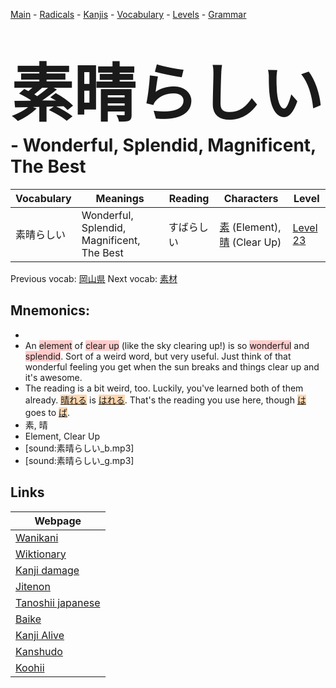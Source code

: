 <style> bigfont {font-size: 100px}</style>
[Main](../README.md) -
[Radicals](../radicals.md) -
[Kanjis](../kanjis.md) -
[Vocabulary](../vocabulary.md) -
[Levels](../levels.md) -
[Grammar](../grammar.md)
# <bigfont> 素晴らしい</bigfont> - Wonderful, Splendid, Magnificent, The Best 

| Vocabulary | Meanings | Reading | Characters | Level |
| --- | --- | --- | --- | --- |
| 素晴らしい | Wonderful, Splendid, Magnificent, The Best | すばらしい |  [素](../kanjis/素.md) (Element), [晴](../kanjis/晴.md) (Clear Up) | [Level 23](../levels/wk_level23.md) |

Previous vocab: [岡山県](岡山県.md) Next vocab: [素材](素材.md) 

## Mnemonics:

* 
* An <span style="background-color:#ffcccb"> element</span> of <span style="background-color:#ffcccb"> clear up</span> (like the sky clearing up!) is so <span style="background-color:#ffcccb"> wonderful</span> and <span style="background-color:#ffcccb"> splendid</span>. Sort of a weird word, but very useful. Just think of that wonderful feeling you get when the sun breaks and things clear up and it's awesome.
* The reading is a bit weird, too. Luckily, you've learned both of them already. <span style="background-color:#fed8b1"> [晴れる](https://jisho.org/search/晴れる)</span> is <span style="background-color:#fed8b1"> [はれる]([は](https://jisho.org/search/は)れる)</span>. That's the reading you use here, though <span style="background-color:#fed8b1"> [は](https://jisho.org/search/は)</span> goes to <span style="background-color:#fed8b1"> [ば](https://jisho.org/search/ば)</span>.
* 素, 晴
* Element, Clear Up
* [sound:素晴らしい_b.mp3]
* [sound:素晴らしい_g.mp3]


## Links 

| Webpage |
| --- |
| [Wanikani          ](https://www.wanikani.com/kanji/素晴らしい) |
| [Wiktionary        ](https://en.wiktionary.org/wiki/素晴らしい) |
| [Kanji damage      ](http://www.kanjidamage.com/kanji/search?utf8=✓&q=素晴らしい) |
| [Jitenon           ](https://jitenon.com/kanji/素晴らしい) |
| [Tanoshii japanese ](https://www.tanoshiijapanese.com/dictionary/kanji.cfm?k=素晴らしい) |
| [Baike             ](https://baike.baidu.com/item/素晴らしい) |
| [Kanji Alive       ](https://app.kanjialive.com/素晴らしい) |
| [Kanshudo          ](https://www.kanshudo.com/searchmn?q=素晴らしい) |
| [Koohii            ](https://kanji.koohii.com/study/kanji/素晴らしい) |
